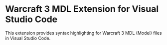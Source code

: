 # Warcraft 3 MDL Extension for Visual Studio Code

This extension provides syntax highlighting for Warcraft 3 MDL (Model) files in Visual Studio Code.
